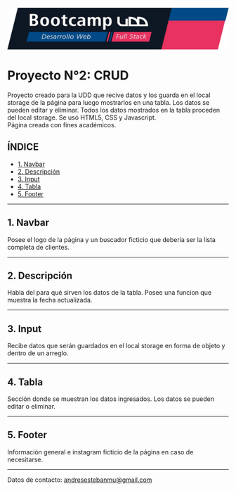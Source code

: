 ![Banner](./asssets/images/banner.png)

# Proyecto N°2: CRUD

Proyecto creado para la UDD que recive datos y los guarda en el local storage de la página para luego mostrarlos en una tabla. 
Los datos se pueden editar y eliminar. 
Todos los datos mostrados en la tabla proceden del local storage.
Se usó HTML5, CSS y Javascript.    
Página creada con fines académicos.

## **ÍNDICE**

* [1. Navbar](#1-navbar)
* [2. Descripción](#2-descripción)
* [3. Input](#3-input)
* [4. Tabla](#4-tabla)
* [5. Footer](#5-footer)

****

## 1. Navbar

Posee el logo de la página y un buscador ficticio que debería ser la lista completa de clientes.

****

## 2. Descripción


Habla del para qué sirven los datos de la tabla. Posee una funcion que muestra la fecha actualizada.

****

## 3. Input

Recibe datos que serán guardados en el local storage en forma de objeto y dentro de un arreglo.

****

## 4. Tabla

Sección donde se muestran los datos ingresados. Los datos se pueden editar o eliminar.

****

## 5. Footer

Información general e instagram ficticio de la página en caso de necesitarse.

****


Datos de contacto: andresestebanmu@gmail.com